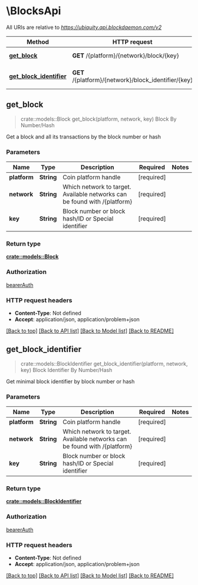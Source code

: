 # \BlocksApi

All URIs are relative to *https://ubiquity.api.blockdaemon.com/v2*

Method | HTTP request | Description
------------- | ------------- | -------------
[**get_block**](BlocksApi.md#get_block) | **GET** /{platform}/{network}/block/{key} | Block By Number/Hash
[**get_block_identifier**](BlocksApi.md#get_block_identifier) | **GET** /{platform}/{network}/block_identifier/{key} | Block Identifier By Number/Hash



## get_block

> crate::models::Block get_block(platform, network, key)
Block By Number/Hash

Get a block and all its transactions by the block number or hash

### Parameters


Name | Type | Description  | Required | Notes
------------- | ------------- | ------------- | ------------- | -------------
**platform** | **String** | Coin platform handle | [required] |
**network** | **String** | Which network to target. Available networks can be found with /{platform} | [required] |
**key** | **String** | Block number or block hash/ID or Special identifier | [required] |

### Return type

[**crate::models::Block**](block.md)

### Authorization

[bearerAuth](../README.md#bearerAuth)

### HTTP request headers

- **Content-Type**: Not defined
- **Accept**: application/json, application/problem+json

[[Back to top]](#) [[Back to API list]](../README.md#documentation-for-api-endpoints) [[Back to Model list]](../README.md#documentation-for-models) [[Back to README]](../README.md)


## get_block_identifier

> crate::models::BlockIdentifier get_block_identifier(platform, network, key)
Block Identifier By Number/Hash

Get minimal block identifier by block number or hash

### Parameters


Name | Type | Description  | Required | Notes
------------- | ------------- | ------------- | ------------- | -------------
**platform** | **String** | Coin platform handle | [required] |
**network** | **String** | Which network to target. Available networks can be found with /{platform} | [required] |
**key** | **String** | Block number or block hash/ID or Special identifier | [required] |

### Return type

[**crate::models::BlockIdentifier**](block_identifier.md)

### Authorization

[bearerAuth](../README.md#bearerAuth)

### HTTP request headers

- **Content-Type**: Not defined
- **Accept**: application/json, application/problem+json

[[Back to top]](#) [[Back to API list]](../README.md#documentation-for-api-endpoints) [[Back to Model list]](../README.md#documentation-for-models) [[Back to README]](../README.md)

